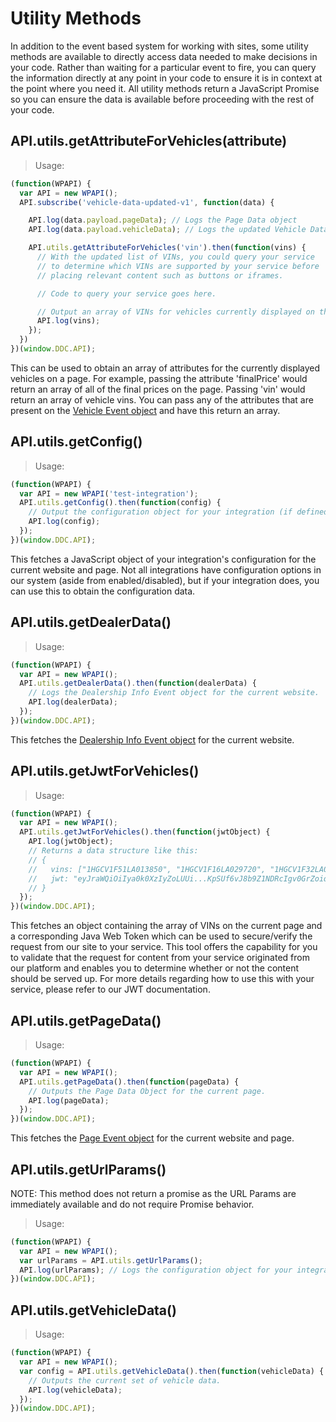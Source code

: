 # Utility Methods

In addition to the event based system for working with sites, some utility methods are available to directly access data needed to make decisions in your code. Rather than waiting for a particular event to fire, you can query the information directly at any point in your code to ensure it is in context at the point where you need it. All utility methods return a JavaScript Promise so you can ensure the data is available before proceeding with the rest of your code.

## API.utils.getAttributeForVehicles(attribute)

> Usage:

```javascript
(function(WPAPI) {
  var API = new WPAPI();
  API.subscribe('vehicle-data-updated-v1', function(data) {

    API.log(data.payload.pageData); // Logs the Page Data object
    API.log(data.payload.vehicleData); // Logs the updated Vehicle Data object

    API.utils.getAttributeForVehicles('vin').then(function(vins) {
      // With the updated list of VINs, you could query your service
      // to determine which VINs are supported by your service before
      // placing relevant content such as buttons or iframes.

      // Code to query your service goes here.

      // Output an array of VINs for vehicles currently displayed on the page.
      API.log(vins);
    });
  })
})(window.DDC.API);
```

This can be used to obtain an array of attributes for the currently displayed vehicles on a page. For example, passing the attribute 'finalPrice' would return an array of all of the final prices on the page. Passing 'vin' would return an array of vehicle vins. You can pass any of the attributes that are present on the <a href="#vehicle-event">Vehicle Event object</a> and have this return an array.

## API.utils.getConfig()

> Usage:

```javascript
(function(WPAPI) {
  var API = new WPAPI('test-integration');
  API.utils.getConfig().then(function(config) {
    // Output the configuration object for your integration (if defined).
    API.log(config);
  });
})(window.DDC.API);
```

This fetches a JavaScript object of your integration's configuration for the current website and page. Not all integrations have configuration options in our system (aside from enabled/disabled), but if your integration does, you can use this to obtain the configuration data.

## API.utils.getDealerData()

> Usage:

```javascript
(function(WPAPI) {
  var API = new WPAPI();
  API.utils.getDealerData().then(function(dealerData) {
    // Logs the Dealership Info Event object for the current website.
    API.log(dealerData);
  });
})(window.DDC.API);
```

This fetches the <a href="#dealership-info-event">Dealership Info Event object</a> for the current website.

## API.utils.getJwtForVehicles()

> Usage:

```javascript
(function(WPAPI) {
  var API = new WPAPI();
  API.utils.getJwtForVehicles().then(function(jwtObject) {
    API.log(jwtObject);
    // Returns a data structure like this:
    // {
    //   vins: ["1HGCV1F51LA013850", "1HGCV1F16LA029720", "1HGCV1F32LA011829"], // Array
    //   jwt: "eyJraWQiOiIya0k0XzIyZoLUUi...KpSUf6vJ8b9Z1NDRcIgv0GrZoiqPhTunw" // String
    // }
  });
})(window.DDC.API);
```

This fetches an object containing the array of VINs on the current page and a corresponding Java Web Token which can be used to secure/verify the request from our site to your service. This tool offers the capability for you to validate that the request for content from your service originated from our platform and enables you to determine whether or not the content should be served up. For more details regarding how to use this with your service, please refer to our JWT documentation.

## API.utils.getPageData()

> Usage:

```javascript
(function(WPAPI) {
  var API = new WPAPI();
  API.utils.getPageData().then(function(pageData) {
    // Outputs the Page Data Object for the current page.
    API.log(pageData);
  });
})(window.DDC.API);
```

This fetches the <a href="#page-event">Page Event object</a> for the current website and page.

## API.utils.getUrlParams()

NOTE: This method does not return a promise as the URL Params are immediately available and do not require Promise behavior.

> Usage:

```javascript
(function(WPAPI) {
  var API = new WPAPI();
  var urlParams = API.utils.getUrlParams();
  API.log(urlParams); // Logs the configuration object for your integration (if there is one).
})(window.DDC.API);
```

## API.utils.getVehicleData()

> Usage:

```javascript
(function(WPAPI) {
  var API = new WPAPI();
  var config = API.utils.getVehicleData().then(function(vehicleData) {
    // Outputs the current set of vehicle data.
    API.log(vehicleData);
  });
})(window.DDC.API);
```
